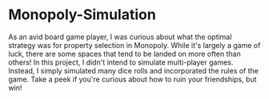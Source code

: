 # Monopoly-Simulation
As an avid board game player, I was curious about what the optimal strategy was for property selection in Monopoly. While it's largely a game of luck, there are some spaces that tend to be landed on more often than others! In this project, I didn't intend to simulate multi-player games. Instead, I simply simulated many dice rolls and incorporated the rules of the game. Take a peek if you're curious about how to ruin your friendships, but win!
